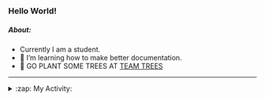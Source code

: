 ### Hello World!

##### About:
- Currently I am a student.
- 🌱 I’m learning how to make better documentation.
- 🌱 GO PLANT SOME TREES AT [TEAM TREES](https://teamtrees.org/)

---
<details>
  <summary>:zap: My Activity:</summary>
  
<!--START_SECTION:waka-->
![Code Time](http://img.shields.io/badge/Code%20Time-1%2C166%20hrs%2015%20mins-blue)

**I'm a Night 🦉** 

```text
🌞 Morning                1902 commits        ███░░░░░░░░░░░░░░░░░░░░░░   10.13 % 
🌆 Daytime                6384 commits        ████████░░░░░░░░░░░░░░░░░   33.99 % 
🌃 Evening                5356 commits        ███████░░░░░░░░░░░░░░░░░░   28.51 % 
🌙 Night                  5142 commits        ███████░░░░░░░░░░░░░░░░░░   27.37 % 
```
📅 **I'm Most Productive on Wednesday** 

```text
Monday                   2656 commits        ████░░░░░░░░░░░░░░░░░░░░░   14.14 % 
Tuesday                  2572 commits        ███░░░░░░░░░░░░░░░░░░░░░░   13.69 % 
Wednesday                4390 commits        ██████░░░░░░░░░░░░░░░░░░░   23.37 % 
Thursday                 2425 commits        ███░░░░░░░░░░░░░░░░░░░░░░   12.91 % 
Friday                   1944 commits        ███░░░░░░░░░░░░░░░░░░░░░░   10.35 % 
Saturday                 1643 commits        ██░░░░░░░░░░░░░░░░░░░░░░░   08.75 % 
Sunday                   3154 commits        ████░░░░░░░░░░░░░░░░░░░░░   16.79 % 
```


📊 **This Week I Spent My Time On** 

```text
🔥 Editors: 
IntelliJ                 5 hrs 7 mins        █████████████████████████   100.00 % 

🐱‍💻 Projects: 
intro                    4 hrs 55 mins       ████████████████████████░   95.95 % 
android-demo             7 mins              █░░░░░░░░░░░░░░░░░░░░░░░░   02.53 % 
Unknown Project          4 mins              ░░░░░░░░░░░░░░░░░░░░░░░░░   01.52 % 
```


 Last Updated on 24/08/2023 20:10:54 UTC
<!--END_SECTION:waka-->
</details>
